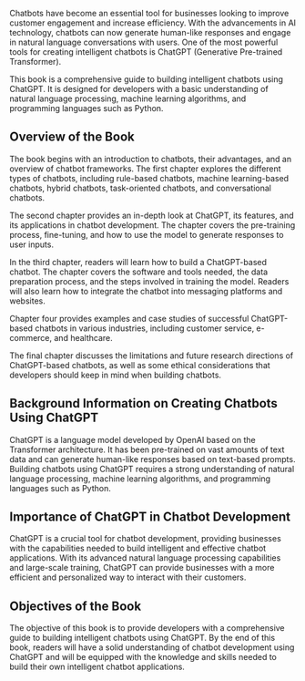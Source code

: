 

Chatbots have become an essential tool for businesses looking to improve customer engagement and increase efficiency. With the advancements in AI technology, chatbots can now generate human-like responses and engage in natural language conversations with users. One of the most powerful tools for creating intelligent chatbots is ChatGPT (Generative Pre-trained Transformer).

This book is a comprehensive guide to building intelligent chatbots using ChatGPT. It is designed for developers with a basic understanding of natural language processing, machine learning algorithms, and programming languages such as Python.

Overview of the Book
--------------------

The book begins with an introduction to chatbots, their advantages, and an overview of chatbot frameworks. The first chapter explores the different types of chatbots, including rule-based chatbots, machine learning-based chatbots, hybrid chatbots, task-oriented chatbots, and conversational chatbots.

The second chapter provides an in-depth look at ChatGPT, its features, and its applications in chatbot development. The chapter covers the pre-training process, fine-tuning, and how to use the model to generate responses to user inputs.

In the third chapter, readers will learn how to build a ChatGPT-based chatbot. The chapter covers the software and tools needed, the data preparation process, and the steps involved in training the model. Readers will also learn how to integrate the chatbot into messaging platforms and websites.

Chapter four provides examples and case studies of successful ChatGPT-based chatbots in various industries, including customer service, e-commerce, and healthcare.

The final chapter discusses the limitations and future research directions of ChatGPT-based chatbots, as well as some ethical considerations that developers should keep in mind when building chatbots.

Background Information on Creating Chatbots Using ChatGPT
---------------------------------------------------------

ChatGPT is a language model developed by OpenAI based on the Transformer architecture. It has been pre-trained on vast amounts of text data and can generate human-like responses based on text-based prompts. Building chatbots using ChatGPT requires a strong understanding of natural language processing, machine learning algorithms, and programming languages such as Python.

Importance of ChatGPT in Chatbot Development
--------------------------------------------

ChatGPT is a crucial tool for chatbot development, providing businesses with the capabilities needed to build intelligent and effective chatbot applications. With its advanced natural language processing capabilities and large-scale training, ChatGPT can provide businesses with a more efficient and personalized way to interact with their customers.

Objectives of the Book
----------------------

The objective of this book is to provide developers with a comprehensive guide to building intelligent chatbots using ChatGPT. By the end of this book, readers will have a solid understanding of chatbot development using ChatGPT and will be equipped with the knowledge and skills needed to build their own intelligent chatbot applications.
